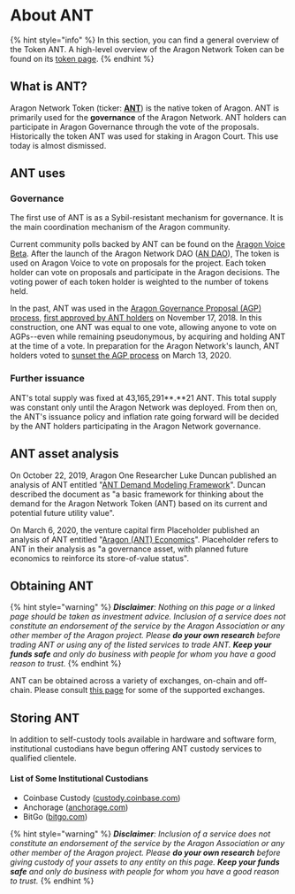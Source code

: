 # About ANT

{% hint style="info" %}
In this section, you can find a general overview of the Token ANT. A high-level overview of the Aragon Network Token can be found on its [token page](https://aragon.org/token/ant).
{% endhint %}

## What is ANT?

Aragon Network Token (ticker: [**ANT**](https://coinmarketcap.com/currencies/aragon/)) is the native token of Aragon. ANT is primarily used for the **governance** of the Aragon Network. ANT holders can participate in Aragon Governance through the vote of the proposals. Historically the token ANT was used for staking in Aragon Court. This use today is almost dismissed.

## ANT uses

### Governance

The first use of ANT is as a Sybil-resistant mechanism for governance. It is the main coordination mechanism of the Aragon community.

Current community polls backed by ANT can be found on the [Aragon Voice Beta](https://voice.aragon.org/tokens/info/#/0xa117000000f279d81a1d3cc75430faa017fa5a2e). After the launch of the Aragon Network DAO ([AN DAO](https://andao.aragon.org/)), The token is used on Aragon Voice to vote on proposals for the project. Each token holder can vote on proposals and participate in the Aragon decisions. The voting power of each token holder is weighted to the number of tokens held.

In the past, ANT was used in the [Aragon Governance Proposal (AGP) process](https://github.com/aragon/AGPs/blob/master/AGPs/AGP-1.md#aragon-network-votes), [first approved by ANT holders](https://blog.aragon.org/final-results-from-the-agp-1-vote/) on November 17, 2018. In this construction, one ANT was equal to one vote, allowing anyone to vote on AGPs--even while remaining pseudonymous, by acquiring and holding ANT at the time of a vote. In preparation for the Aragon Network's launch, ANT holders voted to [sunset the AGP process](https://blog.aragon.org/final-results-from-aragon-network-vote-6) on March 13, 2020.

### Further issuance

ANT's total supply was fixed at 43,165,291**.**21 ANT. This total supply was constant only until the Aragon Network was deployed. From then on, the ANT's issuance policy and inflation rate going forward will be decided by the ANT holders participating in the Aragon Network governance.

## ANT asset analysis

On October 22, 2019, Aragon One Researcher Luke Duncan published an analysis of ANT entitled "[ANT Demand Modeling Framework](https://forum.aragon.org/t/ant-demand-modeling-framework/1389)". Duncan described the document as "a basic framework for thinking about the demand for the Aragon Network Token (ANT) based on its current and potential future utility value".

On March 6, 2020, the venture capital firm Placeholder published an analysis of ANT entitled "[Aragon (ANT) Economics](https://www.placeholder.vc/blog/2020/3/6/aragon-ant-economics)". Placeholder refers to ANT in their analysis as "a governance asset, with planned future economics to reinforce its store-of-value status".

## Obtaining ANT

{% hint style="warning" %}
_**Disclaimer**: Nothing on this page or a linked page should be taken as investment advice. Inclusion of a service does not constitute an endorsement of the service by the Aragon Association or any other member of the Aragon project. Please **do your own research** before trading ANT or using any of the listed services to trade ANT. **Keep your funds safe** and only do business with people for whom you have a good reason to trust._
{% endhint %}

ANT can be obtained across a variety of exchanges, on-chain and off-chain. Please consult [this page](https://aragon.org/token/exchanges) for some of the supported exchanges.

## Storing ANT

In addition to self-custody tools available in hardware and software form, institutional custodians have begun offering ANT custody services to qualified clientele.

#### List of Some Institutional Custodians

* Coinbase Custody ([custody.coinbase.com](https://custody.coinbase.com/))
* Anchorage ([anchorage.com](https://anchorage.com/))
* BitGo ([bitgo.com](https://www.bitgo.com/))

{% hint style="warning" %}
_**Disclaimer**: Inclusion of a service does not constitute an endorsement of the service by the Aragon Association or any other member of the Aragon project. Please **do your own research** before giving custody of your assets to any entity on this page. **Keep your funds safe** and only do business with people for whom you have a good reason to trust._
{% endhint %}
